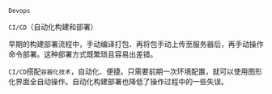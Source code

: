 `Devops`

`CI/CD`（自动化构建和部署）

早期的构建部署流程中，手动编译打包、再将包手动上传至服务器后，再手动操作命令部署。这种部署方式既繁琐且容易出差错。

`CI/CD`搭配`容器化技术`，自动化、便捷。只需要前期一次环境配置，就可以使用图形化界面全自动操作。自动化构建部署也降低了操作过程中的一些失误。